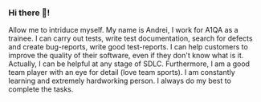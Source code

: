 ### Hi there 👋!    
Allow me to intriduce myself. My name is Andrei, I work for A1QA as a trainee. I can carry out tests, write test documentation, search for defects and create bug-reports, write good test-reports. I can help customers to improve the quality of their software, even if they don't know what is it. Actually, I can be helpful at any stage of SDLC. 
   Furthermore, I am a good team player with an eye for detail (love team sports). I am constantly learning and extremely hardworking person. I always do my best to complete the tasks.

<!--
**AndreiWRW/AndreiWRW** is a ✨ _special_ ✨ repository because its `README.md` (this file) appears on your GitHub profile.

Here are some ideas to get you started:

- 🔭 I’m currently working on ...
- 🌱 I’m currently learning ...
- 👯 I’m looking to collaborate on ...
- 🤔 I’m looking for help with ...
- 💬 Ask me about ...
- 📫 How to reach me: ...
- 😄 Pronouns: ...
- ⚡ Fun fact: ...
-->
